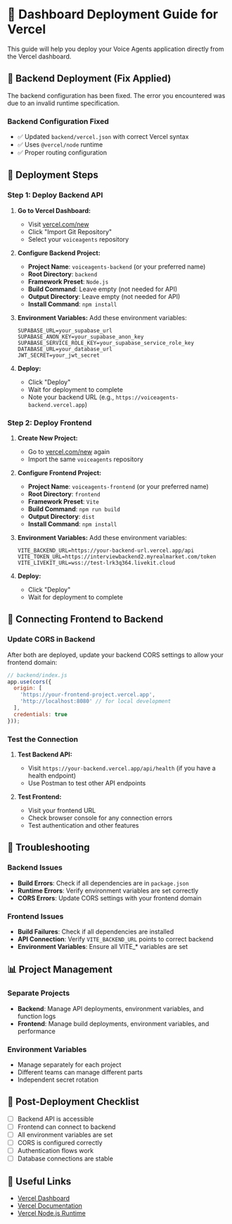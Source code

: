 # 🚀 Dashboard Deployment Guide for Vercel

This guide will help you deploy your Voice Agents application directly from the Vercel dashboard.

## 🔧 Backend Deployment (Fix Applied)

The backend configuration has been fixed. The error you encountered was due to an invalid runtime specification.

### Backend Configuration Fixed
- ✅ Updated `backend/vercel.json` with correct Vercel syntax
- ✅ Uses `@vercel/node` runtime
- ✅ Proper routing configuration

## 🚀 Deployment Steps

### Step 1: Deploy Backend API

1. **Go to Vercel Dashboard:**
   - Visit [vercel.com/new](https://vercel.com/new)
   - Click "Import Git Repository"
   - Select your `voiceagents` repository

2. **Configure Backend Project:**
   - **Project Name**: `voiceagents-backend` (or your preferred name)
   - **Root Directory**: `backend`
   - **Framework Preset**: `Node.js`
   - **Build Command**: Leave empty (not needed for API)
   - **Output Directory**: Leave empty (not needed for API)
   - **Install Command**: `npm install`

3. **Environment Variables:**
   Add these environment variables:
   ```
   SUPABASE_URL=your_supabase_url
   SUPABASE_ANON_KEY=your_supabase_anon_key
   SUPABASE_SERVICE_ROLE_KEY=your_supabase_service_role_key
   DATABASE_URL=your_database_url
   JWT_SECRET=your_jwt_secret
   ```

4. **Deploy:**
   - Click "Deploy"
   - Wait for deployment to complete
   - Note your backend URL (e.g., `https://voiceagents-backend.vercel.app`)

### Step 2: Deploy Frontend

1. **Create New Project:**
   - Go to [vercel.com/new](https://vercel.com/new) again
   - Import the same `voiceagents` repository

2. **Configure Frontend Project:**
   - **Project Name**: `voiceagents-frontend` (or your preferred name)
   - **Root Directory**: `frontend`
   - **Framework Preset**: `Vite`
   - **Build Command**: `npm run build`
   - **Output Directory**: `dist`
   - **Install Command**: `npm install`

3. **Environment Variables:**
   Add these environment variables:
   ```
   VITE_BACKEND_URL=https://your-backend-url.vercel.app/api
   VITE_TOKEN_URL=https://interviewbackend2.myrealmarket.com/token
   VITE_LIVEKIT_URL=wss://test-lrk3q364.livekit.cloud
   ```

4. **Deploy:**
   - Click "Deploy"
   - Wait for deployment to complete

## 🔗 Connecting Frontend to Backend

### Update CORS in Backend

After both are deployed, update your backend CORS settings to allow your frontend domain:

```javascript
// backend/index.js
app.use(cors({
  origin: [
    'https://your-frontend-project.vercel.app',
    'http://localhost:8080' // for local development
  ],
  credentials: true
}));
```

### Test the Connection

1. **Test Backend API:**
   - Visit `https://your-backend.vercel.app/api/health` (if you have a health endpoint)
   - Use Postman to test other API endpoints

2. **Test Frontend:**
   - Visit your frontend URL
   - Check browser console for any connection errors
   - Test authentication and other features

## 🚨 Troubleshooting

### Backend Issues
- **Build Errors**: Check if all dependencies are in `package.json`
- **Runtime Errors**: Verify environment variables are set correctly
- **CORS Errors**: Update CORS settings with your frontend domain

### Frontend Issues
- **Build Failures**: Check if all dependencies are installed
- **API Connection**: Verify `VITE_BACKEND_URL` points to correct backend
- **Environment Variables**: Ensure all VITE_* variables are set

## 📊 Project Management

### Separate Projects
- **Backend**: Manage API deployments, environment variables, and function logs
- **Frontend**: Manage build deployments, environment variables, and performance

### Environment Variables
- Manage separately for each project
- Different teams can manage different parts
- Independent secret rotation

## 🎉 Post-Deployment Checklist

- [ ] Backend API is accessible
- [ ] Frontend can connect to backend
- [ ] All environment variables are set
- [ ] CORS is configured correctly
- [ ] Authentication flows work
- [ ] Database connections are stable

## 🔗 Useful Links

- [Vercel Dashboard](https://vercel.com/dashboard)
- [Vercel Documentation](https://vercel.com/docs)
- [Vercel Node.js Runtime](https://vercel.com/docs/functions/serverless-functions/runtimes/node-js)
